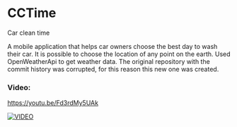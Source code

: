 # CCTime
Car clean time

A mobile application that helps car owners choose the best day to wash their car.
It is possible to choose the location of any point on the earth. Used OpenWeatherApi to get weather data.
The original repository with the commit history was corrupted, for this reason this new one was created.

### Video:

https://youtu.be/Fd3rdMy5UAk

[![VIDEO](https://img.youtube.com/vi/Fd3rdMy5UAk/0.jpg)](https://www.youtube.com/watch?v=Fd3rdMy5UAk)
